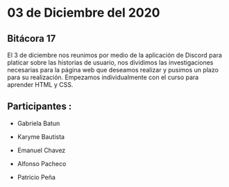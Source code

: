 # 03 de Diciembre del 2020

## Bitácora 17
El 3 de diciembre nos reunimos por medio de la aplicación de Discord para platicar sobre las historias de usuario, nos dividimos las investigaciones necesarias
para la página web que deseamos realizar y pusimos un plazo para su realización.
Empezamos individualmente con el curso para aprender HTML y CSS.


## Participantes :

- Gabriela Batun

- Karyme Bautista

- Emanuel Chavez

- Alfonso Pacheco

- Patricio Peña
